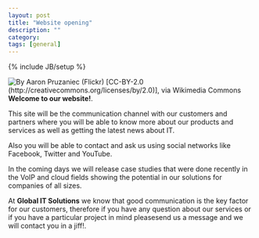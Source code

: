 ```yaml
---
layout: post
title: "Website opening"
description: ""
category:
tags: [general]
---
```

{% include JB/setup %}

<div class="space"></div>
<div class="row">
<div class="col-md-4">
<img class="img-rounded" style="float: left" src="http://globalitss.com/images/blog/website-opening/open_thumb.jpg" alt="By Aaron Pruzaniec (Flickr) [CC-BY-2.0 (http://creativecommons.org/licenses/by/2.0)], via Wikimedia Commons"/>
<div class="space"></div>
</div>
<div class="col-md-8">
<p><b>Welcome to our website!</b>.</p>

<p>This site will be the communication channel with our customers and partners where you will be able to know more about our products and services as well as getting the latest news about IT.</p>

<p>Also you will be able to contact and ask us using social networks like Facebook, Twitter and YouTube.</p>

<p>In the coming days we will release case studies that were done recently in the VoIP and cloud fields showing the potential in our solutions for companies of all sizes.</p>

<p>At <b>Global IT Solutions</b> we know that good communication is the key factor for our customers, therefore if you have any question about our services or if you have a particular project in mind pleasesend us a message and we will contact you in a jiff!.</p>
</div>
</div>
